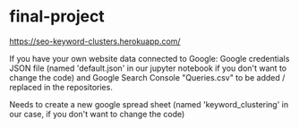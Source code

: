 # final-project
https://seo-keyword-clusters.herokuapp.com/

If you have your own website data connected to Google:
Google credentials JSON file (named 'default.json' in our jupyter notebook if you don't want to change the code) and Google Search Console "Queries.csv" to be added / replaced in the repositories.

Needs to create a new google spread sheet (named 'keyword_clustering' in our case, if you don't want to change the code)
